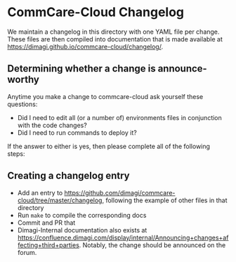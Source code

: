 # CommCare-Cloud Changelog

We maintain a changelog in this directory with one YAML file per change.
These files are then compiled into documentation that is made available at
https://dimagi.github.io/commcare-cloud/changelog/.

## Determining whether a change is announce-worthy

Anytime you make a change to commcare-cloud ask yourself these questions:

- Did I need to edit all (or a number of) environments files in conjunction with the code changes?
- Did I need to run commands to deploy it?

If the answer to either is yes, then please complete all of the following steps:

## Creating a changelog entry

- Add an entry to https://github.com/dimagi/commcare-cloud/tree/master/changelog, following the example of other files in that directory
- Run `make` to compile the corresponding docs
- Commit and PR that
- Dimagi-Internal documentation also exists at
  https://confluence.dimagi.com/display/internal/Announcing+changes+affecting+third+parties.
  Notably, the change should be announced on the forum.
